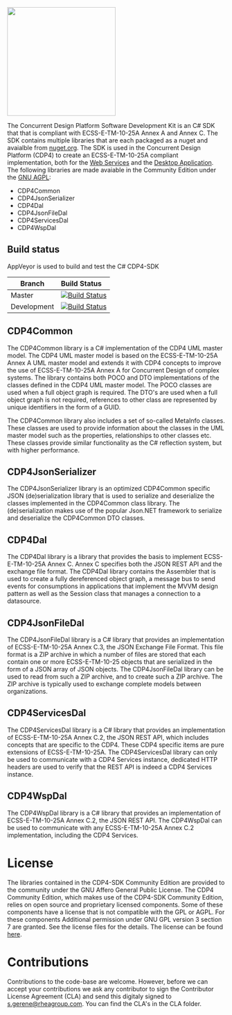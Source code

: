 <img src="https://github.com/RHEAGROUP/CDP4-SDK-Community-Edition/raw/master/CDP-Community-Edition.png" width="250">

The Concurrent Design Platform Software Development Kit is an C# SDK that that is compliant with ECSS-E-TM-10-25A Annex A and Annex C. The SDK contains multiple libraries that are each packaged as a nuget and avaialble from [nuget.org](https://www.nuget.org/packages?q=cdp). The SDK is used in the Concurrent Design Platform (CDP4) to create an ECSS-E-TM-10-25A compliant implementation, both for the [Web Services](https://github.com/RHEAGROUP/CDP4-WebServices-Community-Edition) and the [Desktop Application](https://github.com/RHEAGROUP/CDP4-IME-Community-Edition). The following libraries are made avaiable in the Community Edition under the [GNU AGPL](https://www.gnu.org/licenses/agpl-3.0.nl.html):

  - CDP4Common 
  - CDP4JsonSerializer
  - CDP4Dal
  - CDP4JsonFileDal
  - CDP4ServicesDal
  - CDP4WspDal
  
## Build status

AppVeyor is used to build and test the C# CDP4-SDK

Branch | Build Status
------- | :------------
Master |  [![Build Status](https://ci.appveyor.com/api/projects/status/0u3qa0lt0l3phwn6/branch/master?svg=true)](https://ci.appveyor.com/api/projects/status/0u3qa0lt0l3phwn6)
Development |  [![Build Status](https://ci.appveyor.com/api/projects/status/0u3qa0lt0l3phwn6/branch/development?svg=true)](https://ci.appveyor.com/api/projects/status/0u3qa0lt0l3phwn6)

## CDP4Common

The CDP4Common library is a C# implementation of the CDP4 UML master model. The CDP4 UML master model is based on the ECSS-E-TM-10-25A Annex A UML master model and extends it with CDP4 concepts to improve the use of ECSS-E-TM-10-25A Annex A for Concurrent Design of complex systems. The library contains both POCO and DTO implementations of the classes defined in the CDP4 UML master model. The POCO classes are used when a full object graph is required. The DTO's are used when a full object graph is not required, references to other class are represented by unique identifiers in the form of a GUID.

The CDP4Common library also includes a set of so-called MetaInfo classes. These classes are used to provide information about the classes in the UML master model such as the properties, relationships to other classes etc. These classes provide similar functionality as the C# reflection system, but with higher performance.

## CDP4JsonSerializer

The CDP4JsonSerializer library is an optimized CDP4Common specific JSON (de)serialization library that is used to serialize and deserialize the classes implemented in the CDP4Common class library. The (de)serialization makes use of the popular Json.NET framework to serialize and deserialize the CDP4Common DTO classes.

## CDP4Dal

The CDP4Dal library is a library that provides the basis to implement ECSS-E-TM-10-25A Annex C. Annex C specifies both the JSON REST API and the exchange file format. The CDP4Dal library contains the Assembler that is used to create a fully dereferenced object graph, a message bus to send events for consumptions in applications that implement the MVVM design pattern as well as the Session class that manages a connection to a datasource.

## CDP4JsonFileDal

The CDP4JsonFileDal library is a C# library that provides an implementation of ECSS-E-TM-10-25A Annex C.3, the JSON Exchange File Format. This file format is a ZIP archive in which a number of files are stored that each contain one or more ECSS-E-TM-10-25 objects that are serialized in the form of a JSON array of JSON objects. The CDP4JsonFileDal library can be used to read from such a ZIP archive, and to create such a ZIP archive. The ZIP archive is typically used to exchange complete models between organizations.

## CDP4ServicesDal

The CDP4ServicesDal library is a C# library that provides an implementation of ECSS-E-TM-10-25A Annex C.2, the JSON REST API, which includes concepts that are specific to the CDP4. These CDP4 specific items are pure extensions of ECSS-E-TM-10-25A. The CDP4ServicesDal library can only be used to communicate with a CDP4 Services instance, dedicated HTTP headers are used to verify that the REST API is indeed a CDP4 Services instance.

## CDP4WspDal

The CDP4WspDal library is a C# library that provides an implementation of ECSS-E-TM-10-25A Annex C.2, the JSON REST API. The CDP4WspDal can be used to communicate with any ECSS-E-TM-10-25A Annex C.2 implementation, including the CDP4 Services.

# License

The libraries contained in the CDP4-SDK Community Edition are provided to the community under the GNU Affero General Public License. The CDP4 Community Edition, which makes use of the CDP4-SDK Community Edition, relies on open source and proprietary licensed components. Some of these components have a license that is not compatible with the GPL or AGPL. For these components Additional permission under GNU GPL version 3 section 7 are granted. See the license files for the details. The license can be found [here](LICENSE).

# Contributions

Contributions to the code-base are welcome. However, before we can accept your contributions we ask any contributor to sign the Contributor License Agreement (CLA) and send this digitaly signed to s.gerene@rheagroup.com. You can find the CLA's in the CLA folder.